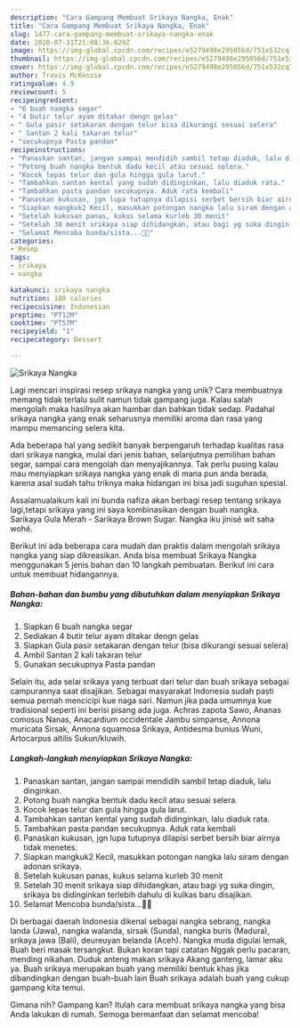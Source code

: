 ```yaml
---
description: "Cara Gampang Membuat Srikaya Nangka, Enak"
title: "Cara Gampang Membuat Srikaya Nangka, Enak"
slug: 1477-cara-gampang-membuat-srikaya-nangka-enak
date: 2020-07-31T21:08:36.029Z
image: https://img-global.cpcdn.com/recipes/e5279498e295056d/751x532cq70/srikaya-nangka-foto-resep-utama.jpg
thumbnail: https://img-global.cpcdn.com/recipes/e5279498e295056d/751x532cq70/srikaya-nangka-foto-resep-utama.jpg
cover: https://img-global.cpcdn.com/recipes/e5279498e295056d/751x532cq70/srikaya-nangka-foto-resep-utama.jpg
author: Travis McKenzie
ratingvalue: 4.9
reviewcount: 5
recipeingredient:
- "6 buah nangka segar"
- "4 butir telur ayam ditakar dengn gelas"
- " Gula pasir setakaran dengan telur bisa dikurangi sesuai selera"
- " Santan 2 kali takaran telur"
- "secukupnya Pasta pandan"
recipeinstructions:
- "Panaskan santan, jangan sampai mendidih sambil tetap diaduk, lalu dinginkan."
- "Potong buah nangka bentuk dadu kecil atau sesuai selera."
- "Kocok lepas telur dan gula hingga gula larut."
- "Tambahkan santan kental yang sudah didinginkan, lalu diaduk rata."
- "Tambahkan pasta pandan secukupnya. Aduk rata kembali"
- "Panaskan kukusan, jgn lupa tutupnya dilapisi serbet bersih biar airnya tidak menetes."
- "Siapkan mangkuk2 Kecil, masukkan potongan nangka lalu siram dengan adonan srikaya."
- "Setelah kukusan panas, kukus selama kurleb 30 menit"
- "Setelah 30 menit srikaya siap dihidangkan, atau bagi yg suka dingin, srikaya bs didinginkan terlebih dahulu di kulkas baru disajikan."
- "Selamat Mencoba bunda/sista...🙏🤗"
categories:
- Resep
tags:
- srikaya
- nangka

katakunci: srikaya nangka 
nutrition: 180 calories
recipecuisine: Indonesian
preptime: "PT12M"
cooktime: "PT57M"
recipeyield: "1"
recipecategory: Dessert

---
```



![Srikaya Nangka](https://img-global.cpcdn.com/recipes/e5279498e295056d/751x532cq70/srikaya-nangka-foto-resep-utama.jpg)

Lagi mencari inspirasi resep srikaya nangka yang unik? Cara membuatnya memang tidak terlalu sulit namun tidak gampang juga. Kalau salah mengolah maka hasilnya akan hambar dan bahkan tidak sedap. Padahal srikaya nangka yang enak seharusnya memiliki aroma dan rasa yang mampu memancing selera kita.

Ada beberapa hal yang sedikit banyak berpengaruh terhadap kualitas rasa dari srikaya nangka, mulai dari jenis bahan, selanjutnya pemilihan bahan segar, sampai cara mengolah dan menyajikannya. Tak perlu pusing kalau mau menyiapkan srikaya nangka yang enak di mana pun anda berada, karena asal sudah tahu triknya maka hidangan ini bisa jadi suguhan spesial.

Assalamualaikum kali ini bunda nafiza akan berbagi resep tentang srikaya lagi,tetapi srikaya yang ini saya kombinasikan dengan buah nangka. Sarikaya Gula Merah - Sarikaya Brown Sugar. Nangka iku jinisé wit saha wohé.


Berikut ini ada beberapa cara mudah dan praktis dalam mengolah srikaya nangka yang siap dikreasikan. Anda bisa membuat Srikaya Nangka menggunakan 5 jenis bahan dan 10 langkah pembuatan. Berikut ini cara untuk membuat hidangannya.

<!--inarticleads1-->

##### Bahan-bahan dan bumbu yang dibutuhkan dalam menyiapkan Srikaya Nangka:

1. Siapkan 6 buah nangka segar
1. Sediakan 4 butir telur ayam ditakar dengn gelas
1. Siapkan  Gula pasir setakaran dengan telur (bisa dikurangi sesuai selera)
1. Ambil  Santan 2 kali takaran telur
1. Gunakan secukupnya Pasta pandan


Selain itu, ada selai srikaya yang terbuat dari telur dan buah srikaya sebagai campurannya saat disajikan. Sebagai masyarakat Indonesia sudah pasti semua pernah mencicipi kue naga sari. Namun jika pada umumnya kue tradisional seperti ini berisi pisang ada juga. Achras zapota Sawo, Ananas comosus Nanas, Anacardium occidentale Jambu simpanse, Annona muricata Sirsak, Annona squamosa Srikaya, Antidesma bunius Wuni, Artocarpus altilis Sukun/kluwih. 

<!--inarticleads2-->

##### Langkah-langkah menyiapkan Srikaya Nangka:

1. Panaskan santan, jangan sampai mendidih sambil tetap diaduk, lalu dinginkan.
1. Potong buah nangka bentuk dadu kecil atau sesuai selera.
1. Kocok lepas telur dan gula hingga gula larut.
1. Tambahkan santan kental yang sudah didinginkan, lalu diaduk rata.
1. Tambahkan pasta pandan secukupnya. Aduk rata kembali
1. Panaskan kukusan, jgn lupa tutupnya dilapisi serbet bersih biar airnya tidak menetes.
1. Siapkan mangkuk2 Kecil, masukkan potongan nangka lalu siram dengan adonan srikaya.
1. Setelah kukusan panas, kukus selama kurleb 30 menit
1. Setelah 30 menit srikaya siap dihidangkan, atau bagi yg suka dingin, srikaya bs didinginkan terlebih dahulu di kulkas baru disajikan.
1. Selamat Mencoba bunda/sista...🙏🤗


Di berbagai daerah Indonesia dikenal sebagai nangka sebrang, nangka landa (Jawa), nangka walanda, sirsak (Sunda), nangka buris (Madura), srikaya jawa (Bali), deureuyan belanda (Aceh). Nangka muda digulai lemak, Buah beri masak tersangkut. Bukan koran tapi catatan Nggak perlu pacaran, mending nikahan. Duduk anteng makan srikaya Akang ganteng, lamar aku ya. Buah srikaya merupakan buah yang memiliki bentuk khas jika dibandingkan dengan buah-buah lain Buah srikaya adalah buah yang cukup gampang kita temui. 

Gimana nih? Gampang kan? Itulah cara membuat srikaya nangka yang bisa Anda lakukan di rumah. Semoga bermanfaat dan selamat mencoba!
